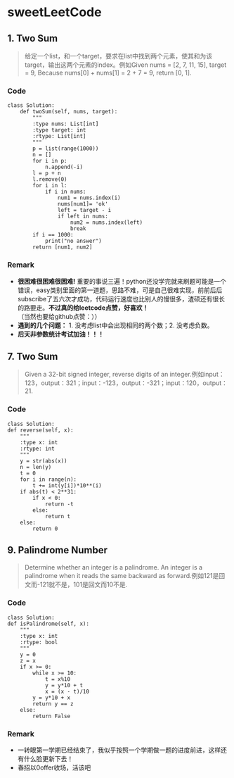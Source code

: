 # sweetLeetCode
## 1. Two Sum
> 给定一个list，和一个target，要求在list中找到两个元素，使其和为该target，输出这两个元素的index。例如Given nums = [2, 7, 11, 15], target = 9, Because nums[0] + nums[1] = 2 + 7 = 9, return [0, 1].

### Code
    class Solution:
        def twoSum(self, nums, target):
            """
            :type nums: List[int]
            :type target: int
            :rtype: List[int]
            """
            p = list(range(1000))
            n = []
            for i in p:
                n.append(-i)
            l = p + n
            l.remove(0)
            for i in l:
                if i in nums:
                    num1 = nums.index(i)
                    nums[num1]= 'ok'
                    left = target - i
                    if left in nums:
                        num2 = nums.index(left)
                        break
            if i == 1000:
                print("no answer")
            return [num1, num2]
### Remark
- **很困难很困难很困难!** 重要的事说三遍！python还没学完就来刷题可能是一个错误，easy类别里面的第一道题，思路不难，可是自己很难实现，前前后后subscribe了五六次才成功，代码运行速度也比别人的慢很多，渣硕还有很长的路要走。**不过真的给leetcode点赞，好喜欢！**（当然也要给github点赞：））
- **遇到的几个问题：** 1. 没考虑list中会出现相同的两个数；2. 没考虑负数。
- **后天非参数统计考试加油！！！** 



## 7. Two Sum
> Given a 32-bit signed integer, reverse digits of an integer.例如input：123，output：321；input：-123，output：-321；input：120，output：21.

### Code
    class Solution:
    def reverse(self, x):
        """
        :type x: int
        :rtype: int
        """
        y = str(abs(x))
        n = len(y)
        t = 0      
        for i in range(n):
            t += int(y[i])*10**(i)
        if abs(t) < 2**31:
            if x < 0:
                return -t
            else:
                return t
        else:
            return 0



## 9. Palindrome Number
> Determine whether an integer is a palindrome. An integer is a palindrome when it reads the same backward as forward.例如121是回文而-121就不是，101是回文而10不是.
### Code
    class Solution:
    def isPalindrome(self, x):
        """
        :type x: int
        :rtype: bool
        """
        y = 0
        z = x
        if x >= 0:
            while x >= 10:
                t = x%10
                y = y*10 + t
                x = (x - t)/10
            y = y*10 + x
            return y == z
        else:
            return False
### Remark
- 一转眼第一学期已经结束了，我似乎按照一个学期做一题的进度前进，这样还有什么脸更新下去！
- 春招以0offer收场，活该吧
